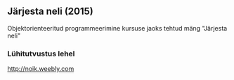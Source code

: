 ## Järjesta neli (2015)

Objektorienteeritud programmeerimine kursuse jaoks tehtud mäng "Järjesta neli"

### Lühitutvustus lehel 
http://noik.weebly.com

